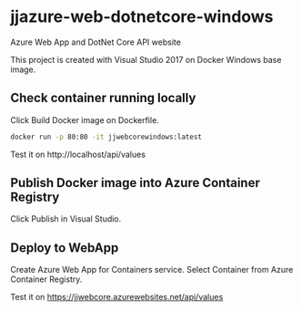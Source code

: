 # jjazure-web-dotnetcore-windows
Azure Web App and DotNet Core API website

This project is created with Visual Studio 2017 on Docker Windows base image.

## Check container running locally

Click Build Docker image on Dockerfile.

```cmd
docker run -p 80:80 -it jjwebcorewindows:latest
```

Test it on http://localhost/api/values

## Publish Docker image into Azure Container Registry

Click Publish in Visual Studio.

## Deploy to WebApp

Create Azure Web App for Containers service. Select Container from Azure Container Registry.

Test it on https://jjwebcore.azurewebsites.net/api/values